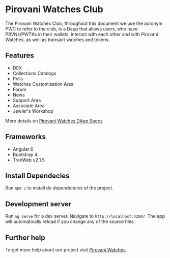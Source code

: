 # Pirovani Watches Club

The Pirovani Watches Club, throughout this document we use the acronym PWC to refer to the club, is a Dapp that allows users, who have PRVNs/PWTKs in their wallets, interact with each other and with Pirovani Watches, as well as transact watches and tokens.

## Features

- DEX
- Collections Catalogs
- Polls
- Watches Customization Area
- Forum
- News
- Support Area
- Associate Area
- Jewler's Workshop

More details on [Pirovani Watches DApp Specs](https://drive.google.com/open?id=1Zw4FyT-TRCxjM4ChKC-fh2Rg8v9tmqLd)

## Frameworks

- Angular 6
- Bootstrap 4
- TronWeb v2.1.5

## Install Dependecies

Run `npm i` to install de dependencies of the project. 

## Development server

Run `ng serve` for a dev server. Navigate to `http://localhost:4200/`. The app will automatically reload if you change any of the source files.

## Further help

To get more help about our project visit [Pirovani Watches](https://pirovaniwatches.com).
